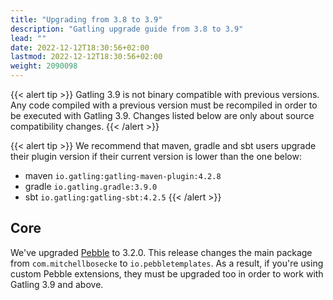 ```yaml
---
title: "Upgrading from 3.8 to 3.9"
description: "Gatling upgrade guide from 3.8 to 3.9"
lead: ""
date: 2022-12-12T18:30:56+02:00
lastmod: 2022-12-12T18:30:56+02:00
weight: 2090098
---
```


{{< alert tip >}}
Gatling 3.9 is not binary compatible with previous versions.
Any code compiled with a previous version must be recompiled in order to be executed with Gatling 3.9.
Changes listed below are only about source compatibility changes.
{{< /alert >}}

{{< alert tip >}}
We recommend that maven, gradle and sbt users upgrade their plugin version if their current version is lower than the one below:
* maven `io.gatling:gatling-maven-plugin:4.2.8`
* gradle `io.gatling.gradle:3.9.0`
* sbt `io.gatling:gatling-sbt:4.2.5`
{{< /alert >}}

## Core

We've upgraded [Pebble](https://github.com/PebbleTemplates/pebble) to 3.2.0. This release changes the main package from `com.mitchellbosecke` to `io.pebbletemplates`. As a result, if you're using custom Pebble extensions, they must be upgraded too in order to work with Gatling 3.9 and above.
